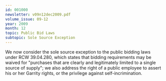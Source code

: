 ```yaml
---
id: 001000
newsletter: v09n12dec2009.pdf
volume_issue: 09-12
year: 2009
month: 12
topic: Public Bid Laws
subtopic: Sole Source Exception
---
```


We now consider the sole source exception to the public bidding laws under RCW 39.04.280, which states that bidding requirements may be waived for "purchases that are clearly and legitimately limited to a single source of supply"; we also address the right of a public employee to assert his or her Garrity rights, or the privilege against self-incrimination.